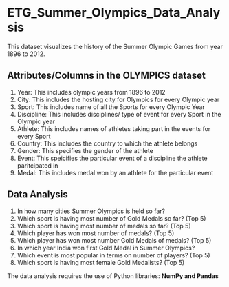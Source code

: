 # ETG_Summer_Olympics_Data_Analysis

This dataset visualizes the history of the Summer Olympic Games from year 1896 to 2012.

## Attributes/Columns in the OLYMPICS dataset
 
1. Year: This includes olympic years from 1896 to 2012  
2. City: This includes the hosting city for Olympics for every Olympic year                
3. Sport: This includes name of all the Sports for every Olympic Year                        
4. Discipline: This includes disciplines/ type of event for every Sport in the Olympic year      
5. Athlete: This includes names of athletes taking part in the events for every Sport 
6. Country: This includes the country to which the athlete belongs
7. Gender: This specifies the gender of the athlete                                     
8. Event: This speicifies the particular event of a discipline the athlete paritcipated in 
9. Medal: This includes medal won by an athlete for the particular event

## Data Analysis

1. In how many cities Summer Olympics is held so far?
2. Which sport is having most number of Gold Medals so far? (Top 5)
3. Which sport is having most number of medals so far? (Top 5)
4. Which player has won most number of medals? (Top 5)
5. Which player has won most number Gold Medals of medals? (Top 5)
6. In which year India won first Gold Medal in Summer Olympics?
7. Which event is most popular in terms on number of players? (Top 5)
8. Which sport is having most female Gold Medalists? (Top 5)

The data analysis requires the use of Python libraries: **NumPy and Pandas**
